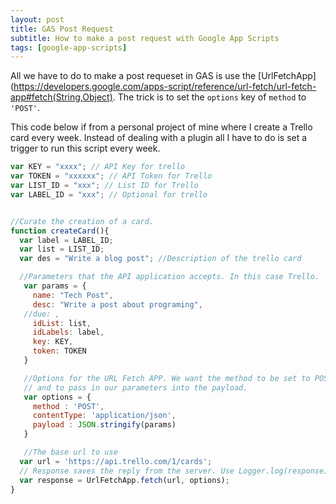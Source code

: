```yaml
---
layout: post
title: GAS Post Request
subtitle: How to make a post request with Google App Scripts
tags: [google-app-scripts]
---
```


All we have to do to make a post requeset in GAS is use the [UrlFetchApp](https://developers.google.com/apps-script/reference/url-fetch/url-fetch-app#fetch(String,Object). The trick is to set the `options` key of `method` to `'POST'`.

This code below if from a personal project of mine where I create a Trello card every week. Instead of dealing with a plugin all I have to do is set a trigger to run this script every week.

```javascript
var KEY = "xxxx"; // API Key for trello
var TOKEN = "xxxxxx"; // API Token for Trello
var LIST_ID = "xxx"; // List ID for Trello
var LABEL_ID = "xxx"; // Optional for trello


//Curate the creation of a card.
function createCard(){
  var label = LABEL_ID;
  var list = LIST_ID;
  var des = "Write a blog post"; //Description of the trello card

  //Parameters that the API application accepts. In this case Trello.
   var params = {
     name: "Tech Post",
     desc: "Write a post about programing",
   //due: ,
     idList: list,
     idLabels: label,
     key: KEY,
     token: TOKEN
   }

   //Options for the URL Fetch APP. We want the method to be set to POST,
   // and to pass in our parameters into the payload.
   var options = {
     method : 'POST',
     contentType: 'application/json',
     payload : JSON.stringify(params)
   }

   //The base url to use
  var url = 'https://api.trello.com/1/cards';
  // Response saves the reply from the server. Use Logger.log(response) to take a look at what happened.
  var response = UrlFetchApp.fetch(url, options);
}

```

